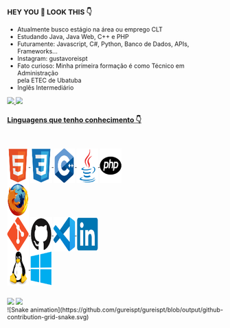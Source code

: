 ### HEY YOU 🫵 LOOK THIS 👇

- Atualmente busco estágio na área ou emprego CLT
- Estudando Java, Java Web, C++ e PHP
- Futuramente: Javascript, C#, Python, Banco de Dados, APIs, Frameworks...
- Instagram: gustavoreispt
- Fato curioso: Minha primeira formação é como Técnico em Administração <br>
  pela ETEC de Ubatuba
- Inglês Intermediário
<!-- traduzir para o inglês -->

<div>
  <a href="https://github.com/gureispt">
  <img height="160em" src="https://github-readme-stats.vercel.app/api?username=gureispt&show_icons=true&theme=midnight-purple&include_all_commits=true&count_private=true"/>
  <img height="160em" src="https://github-readme-stats.vercel.app/api/top-langs/?username=gureispt&layout=compact&langs_count=16&theme=midnight-purple"/>
</div>

### Linguagens que tenho conhecimento 👇  
<div style="display: inline_block"><br>

<br>
<img align="center" alt="Gustavo-HTML" height="80" width="50" src="https://raw.githubusercontent.com/devicons/devicon/master/icons/html5/html5-original.svg">
<img align="center" alt="Gustavo-CSS" height="80" width="50" src="https://raw.githubusercontent.com/devicons/devicon/master/icons/css3/css3-original.svg">
<img align="center" alt="Gustavo-C++" height="80" width="50" src="https://raw.githubusercontent.com/devicons/devicon/master/icons/cplusplus/cplusplus-original.svg"> 
<img align="center" alt="Gustavo-Java" height="80" width="50" src="https://raw.githubusercontent.com/devicons/devicon/master/icons/java/java-original.svg">
<img align="center" alt="Gustavo-PHP" height="80" width="50" src="https://raw.githubusercontent.com/devicons/devicon/master/icons/php/php-plain.svg">
<br>

<img align="center" alt="Gustavo-Firefox" height="80" width="50" src="https://raw.githubusercontent.com/devicons/devicon/master/icons/firefox/firefox-original.svg">

<br>
<img align="center" alt="Gustavo-Git" height="80" width="50" src="https://raw.githubusercontent.com/devicons/devicon/master/icons/git/git-original.svg">
<img align="center" alt="Gustavo-GitHub" height="80" width="50" src="https://raw.githubusercontent.com/devicons/devicon/master/icons/github/github-original.svg">
<img align="center" alt="Gustavo-VSCODE" height="80" width="50" src="https://raw.githubusercontent.com/devicons/devicon/master/icons/vscode/vscode-original.svg">
<img align="center" alt="Gustavo-Linkedin" height="80" width="50" src="https://raw.githubusercontent.com/devicons/devicon/master/icons/linkedin/linkedin-original.svg"> 
<br>

<img align="center" alt="Gustavo-Linux" height="80" width="50" src="https://raw.githubusercontent.com/devicons/devicon/master/icons/linux/linux-original.svg">
<img align="center" alt="Gustavo-Winsdows" height="80" width="50" src="https://raw.githubusercontent.com/devicons/devicon/master/icons/windows8/windows8-original.svg">
</div>

##

<div>
  <a href="https://instagram.com/gustavoreispt" target="_blank"><img src="https://img.shields.io/badge/-Instagram-%23E4405F?style=for-the-badge&logo=instagram&logoColor=black" target="_blank"></a>
  <a href="https://www.linkedin.com/in/gustavo-reis-91742a226" target="_blank"><img src="https://img.shields.io/badge/-LinkedIn-%230077B5?style=for-the-badge&logo=linkedin&logoColor=white" target="_blank"></a>
</div>

<div>
![Snake animation](https://github.com/gureispt/gureispt/blob/output/github-contribution-grid-snake.svg)
<div>

